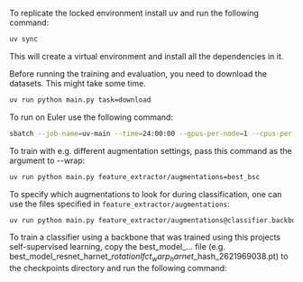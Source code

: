 To replicate the locked environment install uv and run the following command:

```bash
uv sync
```

This will create a virtual environment and install all the dependencies in it.

Before running the training and evaluation, you need to download the datasets. This might take some time.

```bash
uv run python main.py task=download
```

To run on Euler use the following command:

```bash
sbatch --job-name=uv-main --time=24:00:00 --gpus-per-node=1 --cpus-per-task=1 --mem-per-cpu=32G --output=uv-main-%j.out --wrap="uv run python main.py"
```

To train with e.g. different augmentation settings, pass this command as the argument to --wrap:

```bash
uv run python main.py feature_extractor/augmentations=best_bsc
```

To specify which augmentations to look for during classification, one can use the files specified in `feature_extractor/augmentations`:

```bash
uv run python main.py feature_extractor/augmentations@classifier.backbone_augs=harnet
```

To train a classifier using a backbone that was trained using this projects self-supervised learning, copy the best_model_... file (e.g. best_model_resnet_harnet_$rotation$_$lfc$_$t_warp_harnet$_hash_2621969038.pt) to the checkpoints directory and run the following command:

```bash